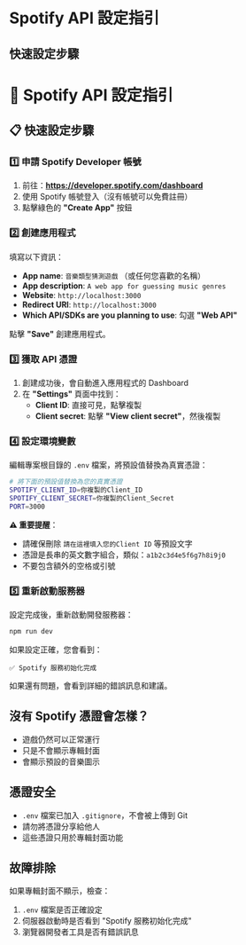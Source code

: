 # Spotify API 設定指引

## 快速設定步驟

# 🎵 Spotify API 設定指引

## 📋 快速設定步驟

### 1️⃣ 申請 Spotify Developer 帳號
1. 前往：**https://developer.spotify.com/dashboard**
2. 使用 Spotify 帳號登入（沒有帳號可以免費註冊）
3. 點擊綠色的 **"Create App"** 按鈕

### 2️⃣ 創建應用程式
填寫以下資訊：
- **App name**: `音樂類型猜測遊戲` （或任何您喜歡的名稱）
- **App description**: `A web app for guessing music genres`
- **Website**: `http://localhost:3000`
- **Redirect URI**: `http://localhost:3000`
- **Which API/SDKs are you planning to use**: 勾選 **"Web API"**

點擊 **"Save"** 創建應用程式。

### 3️⃣ 獲取 API 憑證
1. 創建成功後，會自動進入應用程式的 Dashboard
2. 在 **"Settings"** 頁面中找到：
   - **Client ID**: 直接可見，點擊複製
   - **Client secret**: 點擊 **"View client secret"**，然後複製

### 4️⃣ 設定環境變數
編輯專案根目錄的 `.env` 檔案，將預設值替換為真實憑證：

```bash
# 將下面的預設值替換為您的真實憑證
SPOTIFY_CLIENT_ID=你複製的Client_ID
SPOTIFY_CLIENT_SECRET=你複製的Client_Secret
PORT=3000
```

**⚠️ 重要提醒**：
- 請確保刪除 `請在這裡填入您的Client ID` 等預設文字
- 憑證是長串的英文數字組合，類似：`a1b2c3d4e5f6g7h8i9j0`
- 不要包含額外的空格或引號

### 5️⃣ 重新啟動服務器
設定完成後，重新啟動開發服務器：
```bash
npm run dev
```

如果設定正確，您會看到：
```
✅ Spotify 服務初始化完成
```

如果還有問題，會看到詳細的錯誤訊息和建議。

## 沒有 Spotify 憑證會怎樣？

- 遊戲仍然可以正常運行
- 只是不會顯示專輯封面
- 會顯示預設的音樂圖示

## 憑證安全

- `.env` 檔案已加入 `.gitignore`，不會被上傳到 Git
- 請勿將憑證分享給他人
- 這些憑證只用於專輯封面功能

## 故障排除

如果專輯封面不顯示，檢查：
1. `.env` 檔案是否正確設定
2. 伺服器啟動時是否看到 "Spotify 服務初始化完成"
3. 瀏覽器開發者工具是否有錯誤訊息
